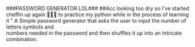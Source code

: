 ###PASSWORD GENERATOR LOL###
##Acc looking too dry so I've started cheffin up again 👨🏿‍🍳 to practice my python while in the process of learning it "
A Simple password generator that asks the user to input the number of letters symbols and <br> numbers needed in the password and then shuffles it up into an intricate combination.
